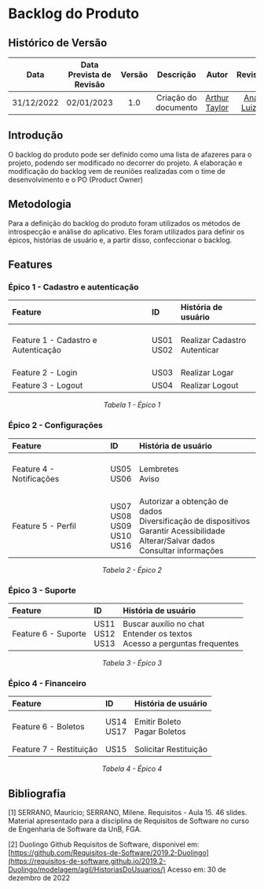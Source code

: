 # Backlog do Produto

## Histórico de Versão
|Data|Data Prevista de Revisão|Versão|Descrição|Autor|Revisor|
| :----------: |:-----------:| :------: | :-----------: | :---------: |:---------: |
|31/12/2022|02/01/2023|1.0|Criação do documento| [Arthur Taylor](https://github.com/Eruel6) | [Ana Luiza](https://github.com/AnHoff) |


## Introdução
O backlog do produto pode ser definido como uma lista de afazeres para o projeto, podendo ser modificado no decorrer do projeto. A elaboração e modificação do backlog vem de reuniões realizadas com o time de desenvolvimento e o PO (Product Owner)

## Metodologia
Para a definição do backlog do produto foram utilizados os métodos de introspecção e análise do aplicativo. Eles foram utilizados para definir os épicos, histórias de usuário e, a partir disso, confeccionar o backlog.

## Features
###  Épico 1 - Cadastro e autenticação 

<center>

| **Feature** | **ID** |**História de usuário**|
|:-------|:---------|:----------|
| </br>Feature 1 - Cadastro e Autenticação</br></br>| US01</br>US02</br> | Realizar Cadastro </br>Autenticar </br> |
| Feature 2 - Login | US03 |Realizar Logar|
| Feature 3 - Logout | US04 | Realizar Logout |

*Tabela 1 - Épico 1*

</center>

### Épico 2 - Configurações

<center>

| **Feature** | **ID** |**História de usuário**|
|:-------|:---------|:----------|
| </br>Feature 4 - Notificações</br></br>| US05</br>US06</br> | Lembretes</br>Aviso</br> |
| </br>Feature 5 - Perfil</br></br> | US07</br>US08</br>US09</br>US10</br>US16</br>| Autorizar a obtenção de dados</br>Diversificação de dispositivos</br>Garantir Acessibilidade</br>Alterar/Salvar dados</br>Consultar informações</br>|

*Tabela 2 - Épico 2*

</center>

### Épico 3 - Suporte

<center>

| **Feature** | **ID** |**História de usuário**|
|:-------|:---------|:----------|
| </br>Feature 6 - Suporte</br></br>| US11</br>US12</br>US13</br>| Buscar auxílio no chat</br>Entender os textos</br>Acesso a perguntas frequentes</br> |

*Tabela 3 - Épico 3*

</center>

### Épico 4 - Financeiro 

<center>

| **Feature** | **ID** |**História de usuário**|
|:-------|:---------|:----------|
| </br>Feature 6 - Boletos</br></br>| US14</br>US17</br> | Emitir Boleto</br>Pagar Boletos</br> |
|Feature 7 - Restituição|US15|Solicitar Restituição|

*Tabela 4 - Épico 4*

</center>

## Bibliografia

[1] SERRANO, Maurício; SERRANO, Milene. Requisitos - Aula 15. 46 slides. Material apresentado para a disciplina de Requisitos de Software no curso de Engenharia de Software da UnB, FGA.

[2] Duolingo Github Requisitos de Software, disponivel em: [https://github.com/Requisitos-de-Software/2019.2-Duolingo](https://requisitos-de-software.github.io/2019.2-Duolingo/modelagem/agil/HistoriasDoUsuarios/) Acesso em: 30 de dezembro de 2022
